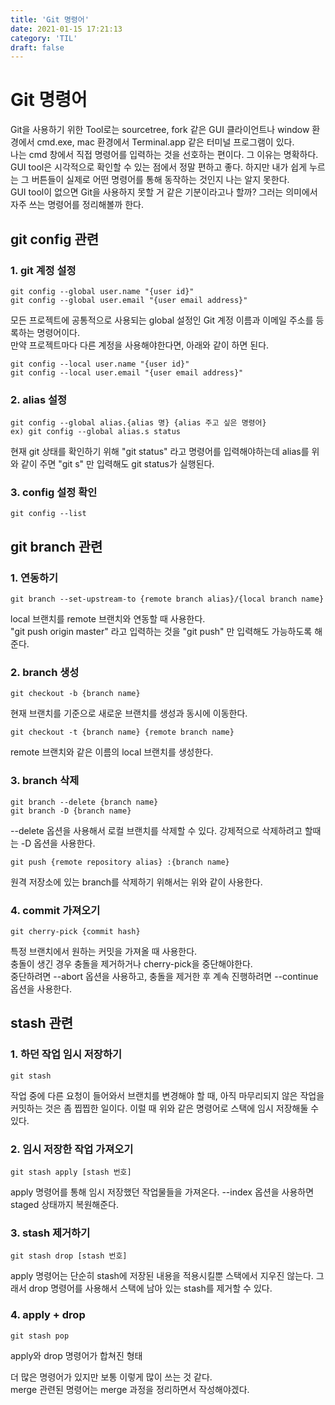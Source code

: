 ```yaml
---
title: 'Git 명령어'
date: 2021-01-15 17:21:13
category: 'TIL'
draft: false
---
```

# Git 명령어

Git을 사용하기 위한 Tool로는 sourcetree, fork 같은 GUI 클라이언트나 window 환경에서 cmd.exe, mac 환경에서 Terminal.app 같은 터미널 프로그램이 있다.  
나는 cmd 창에서 직접 명령어를 입력하는 것을 선호하는 편이다. 그 이유는 명확하다.  
GUI tool은 시각적으로 확인할 수 있는 점에서 정말 편하고 좋다. 하지만 내가 쉽게 누르는 그 버튼들이 실제로 어떤 명령어를 통해 동작하는 것인지 나는 알지 못한다.  
GUI tool이 없으면 Git을 사용하지 못할 거 같은 기분이라고나 할까? 그러는 의미에서 자주 쓰는 명령어를 정리해볼까 한다.

## git config 관련
### 1. git 계정 설정
```text
git config --global user.name "{user id}"
git config --global user.email "{user email address}"
```
모든 프로젝트에 공통적으로 사용되는 global 설정인 Git 계정 이름과 이메일 주소를 등록하는 명령어이다.  
만약 프로젝트마다 다른 계정을 사용해야한다면, 아래와 같이 하면 된다.
```text
git config --local user.name "{user id}"
git config --local user.email "{user email address}"
```
### 2. alias 설정
```text
git config --global alias.{alias 명} {alias 주고 싶은 명령어}
ex) git config --global alias.s status
```
현재 git 상태를 확인하기 위해 "git status" 라고 명령어를 입력해야하는데 alias를 위와 같이 주면 "git s" 만 입력해도 git status가 실행된다.

### 3. config 설정 확인
```text
git config --list
```

## git branch 관련
### 1. 연동하기
```text
git branch --set-upstream-to {remote branch alias}/{local branch name}
```
local 브랜치를 remote 브랜치와 연동할 때 사용한다.   
"git push origin master" 라고 입력하는 것을 "git push" 만 입력해도 가능하도록 해준다.

### 2. branch 생성
```text
git checkout -b {branch name}
```
현재 브랜치를 기준으로 새로운 브랜치를 생성과 동시에 이동한다.
```text
git checkout -t {branch name} {remote branch name}
```
remote 브랜치와 같은 이름의 local 브랜치를 생성한다.

### 3. branch 삭제
```text
git branch --delete {branch name}
git branch -D {branch name}
```
--delete 옵션을 사용해서 로컬 브랜치를 삭제할 수 있다. 강제적으로 삭제하려고 할때는 -D 옵션을 사용한다.
```text
git push {remote repository alias} :{branch name}
```
원격 저장소에 있는 branch를 삭제하기 위해서는 위와 같이 사용한다.

### 4. commit 가져오기
```text
git cherry-pick {commit hash}
```
특정 브랜치에서 원하는 커밋을 가져올 때 사용한다.  
충돌이 생긴 경우 충돌을 제거하거나 cherry-pick을 중단해야한다.  
중단하려면 --abort 옵션을 사용하고, 충돌을 제거한 후 계속 진행하려면 --continue 옵션을 사용한다.

## stash 관련
### 1. 하던 작업 임시 저장하기
```text
git stash
```
작업 중에 다른 요청이 들어와서 브랜치를 변경해야 할 때, 아직 마무리되지 않은 작업을 커밋하는 것은 좀 찝찝한 일이다. 이럴 때 위와 같은 명령어로 스택에 임시 저장해둘 수 있다.

### 2. 임시 저장한 작업 가져오기
```text
git stash apply [stash 번호]
```
apply 명령어를 통해 임시 저장했던 작업물들을 가져온다.
--index 옵션을 사용하면 staged 상태까지 복원해준다.

### 3. stash 제거하기
```text
git stash drop [stash 번호]
```
apply 명령어는 단순히 stash에 저장된 내용을 적용시킬뿐 스택에서 지우진 않는다. 그래서 drop 명령어를 사용해서 스택에 남아 있는 stash를 제거할 수 있다.

### 4. apply + drop
```text
git stash pop
```
apply와 drop 명령어가 합쳐진 형태  

더 많은 명령어가 있지만 보통 이렇게 많이 쓰는 것 같다.  
merge 관련된 명령어는 merge 과정을 정리하면서 작성해야겠다.